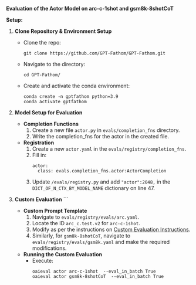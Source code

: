 
**Evaluation of the Actor Model on arc-c-1shot and gsm8k-8shotCoT**

**Setup:**
1. **Clone Repository & Environment Setup**
    - Clone the repo: 
        ``` 
        git clone https://github.com/GPT-Fathom/GPT-Fathom.git
        ```
    - Navigate to the directory: 
        ``` 
        cd GPT-Fathom/
        ```
    - Create and activate the conda environment: 
        ``` 
        conda create -n gptfathom python=3.9
        conda activate gptfathom
        ```

2. **Model Setup for Evaluation**
   - **Completion Functions**
     1. Create a new file `actor.py` in `evals/completion_fns` directory.
     2. Write the completion_fns for the actor in the created file.
   - **Registration**
     1. Create a new `actor.yaml` in the `evals/registry/completion_fns`.
     2. Fill in:
        ```
        actor:
          class: evals.completion_fns.actor:ActorCompletion
        ```
     3. Update `/evals/registry.py` and add `"actor":2048,` in the `DICT_OF_N_CTX_BY_MODEL_NAME` dictionary on line 47.

3. **Custom Evaluation**
        ```
   - **Custom Prompt Template**
     1. Navigate to `evals/registry/evals/arc.yaml`.
     2. Locate the ID `arc_c.test.v2` for `arc-c-1shot`.
     3. Modify as per the instructions on [Custom Evaluation Instructions](https://github.com/GPT-Fathom/GPT-Fathom/blob/main/docs/custom-eval.md).
     4. Similarly, for `gsm8k-8shotCoT`, navigate to `evals/registry/evals/gsm8k.yaml` and make the required modifications.
   - **Running the Custom Evaluation**
     - Execute: 
        ```
        oaieval actor arc-c-1shot  --eval_in_batch True
        oaieval actor gsm8k-8shotCoT  --eval_in_batch True
        ```